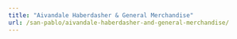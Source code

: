 ```yaml
---
title: "Aivandale Haberdasher & General Merchandise"
url: /san-pablo/aivandale-haberdasher-and-general-merchandise/
---
```

